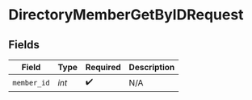 # DirectoryMemberGetByIDRequest


## Fields

| Field              | Type               | Required           | Description        |
| ------------------ | ------------------ | ------------------ | ------------------ |
| `member_id`        | *int*              | :heavy_check_mark: | N/A                |